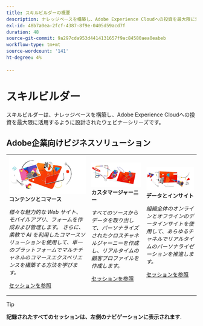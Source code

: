 ```yaml
---
title: スキルビルダーの概要
description: ナレッジベースを構築し、Adobe Experience Cloudへの投資を最大限に活かすための録画ウェビナーシリーズ。
exl-id: 48b7a0ea-2fcf-4387-8f9e-0405d59acd7f
duration: 48
source-git-commit: 9a297cda953d4414131657f9ac84580aea0eabeb
workflow-type: tm+mt
source-wordcount: '141'
ht-degree: 4%

---
```


# スキルビルダー

スキルビルダーは、ナレッジベースを構築し、Adobe Experience Cloudへの投資を最大限に活用するように設計されたウェビナーシリーズです。

## Adobe企業向けビジネスソリューション

<table>
<tr>
  <td>
    <img alt="コンテンツとコマース" src="assets/commerce.png" />
    <div>
      <strong>コンテンツとコマース</strong>
    </div>
    <p>
    <em>様々な魅力的な Web サイト、モバイルアプリ、フォームを作成および管理します。 さらに、柔軟で AI を利用したコマースソリューションを使用して、単一のプラットフォームでマルチチャネルのコマースエクスペリエンスを構築する方法を学びます。</em>
    <p>
    <a href="https://experienceleague.adobe.com/docs/events/skill-builder-recordings/content-and-commerce/overview.html" class="spectrum-Button spectrum-Button--outline spectrum-Button--primary spectrum-Button--sizeM">
      <span class="spectrum-Button-label has-no-wrap has-text-weight-bold">セッションを参照</span>
    </a>
  </td>
  <td>
    <img alt="カスタマージャーニー" src="assets/customer-journey.png" />
    <div>
      <strong>カスタマージャーニー</strong>
    </div>
    <p>
    <em>すべてのソースからデータを取り出して、パーソナライズされたクロスチャネルジャーニーを作成し、リアルタイムの顧客プロファイルを作成します。</em>
    <p>
    <a href="https://experienceleague.adobe.com/docs/events/skill-builder-recordings/customer-journeys/overview.html" class="spectrum-Button spectrum-Button--outline spectrum-Button--primary spectrum-Button--sizeM">
      <span class="spectrum-Button-label has-no-wrap has-text-weight-bold">セッションを参照</span>
    </a>
  </td>
  <td>
    <img alt="データとインサイト" src="assets/data-insights.png" />
    <div>
      <strong>データとインサイト</strong>
    </div>
    <p>
    <em>組織全体のオンラインとオフラインのデータインサイトを使用して、あらゆるチャネルでリアルタイムのパーソナライゼーションを推進します。</em>
    <p>
    <a href="https://experienceleague.adobe.com/docs/events/skill-builder-recordings/data-and-insights/overview.html" class="spectrum-Button spectrum-Button--outline spectrum-Button--primary spectrum-Button--sizeM">
      <span class="spectrum-Button-label has-no-wrap has-text-weight-bold">セッションを参照</span>
    </a>
  </td>  
</tr>
</table>

>[!TIP]
>
>**記録されたすべてのセッションは、左側のナビゲーションに表示されます**.

